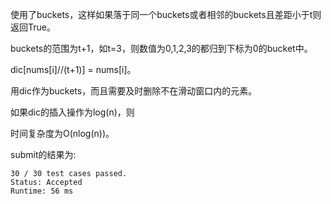 使用了buckets，这样如果落于同一个buckets或者相邻的buckets且差距小于t则返回True。

buckets的范围为t+1，如t=3，则数值为0,1,2,3的都归到下标为0的bucket中。

dic[nums[i]//(t+1)] = nums[i]。

用dic作为buckets，而且需要及时删除不在滑动窗口内的元素。

如果dic的插入操作为log(n)，则

时间复杂度为O(nlog(n))。

submit的结果为:
```
30 / 30 test cases passed.
Status: Accepted
Runtime: 56 ms
```

